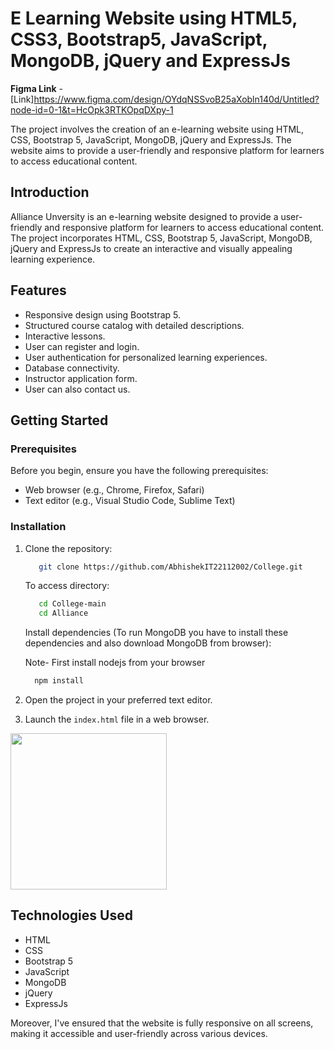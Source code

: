 # E Learning Website using HTML5, CSS3, Bootstrap5, JavaScript, MongoDB, jQuery and ExpressJs

**Figma Link** - [Link]https://www.figma.com/design/OYdqNSSvoB25aXobln140d/Untitled?node-id=0-1&t=HcOpk3RTKOpqDXpy-1

The project involves the creation of an e-learning website using HTML, CSS, Bootstrap 5, JavaScript, MongoDB, jQuery and ExpressJs. The website aims to provide a user-friendly and responsive platform for learners to access educational content. 


## Introduction

Alliance Unversity is an e-learning website designed to provide a user-friendly and responsive platform for learners to access educational content. The project incorporates HTML, CSS, Bootstrap 5, JavaScript, MongoDB, jQuery and ExpressJs to create an interactive and visually appealing learning experience.

## Features

- Responsive design using Bootstrap 5.
- Structured course catalog with detailed descriptions.
- Interactive lessons.
- User can register and login.
- User authentication for personalized learning experiences.
- Database connectivity.
- Instructor application form.
- User can also contact us.

## Getting Started

### Prerequisites

Before you begin, ensure you have the following prerequisites:

- Web browser (e.g., Chrome, Firefox, Safari)
- Text editor (e.g., Visual Studio Code, Sublime Text)

### Installation

1. Clone the repository:
   ```bash
      git clone https://github.com/AbhishekIT22112002/College.git
   ```

   To access directory:

   ```bash
      cd College-main
      cd Alliance
   ```

   Install dependencies (To run MongoDB you have to install these dependencies and also download MongoDB from browser):

   Note- First install nodejs from your browser

   ```bash
     npm install
   ```

2. Open the project in your preferred text editor.
3. Launch the `index.html` file in a web browser.

[<img src="./img/md.jpg" width="250"/>](./img/md.jpg)

## Technologies Used

- HTML
- CSS
- Bootstrap 5
- JavaScript
- MongoDB
- jQuery
- ExpressJs

Moreover, I've ensured that the website is fully responsive on all screens, making it accessible and user-friendly across various devices.

